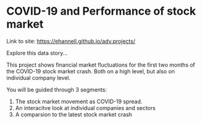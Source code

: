 # COVID-19 and Performance of stock market

Link to site: https://ehannell.github.io/adv.projects/

Explore this data story...

This project shows financial market fluctuations for the first two months of the COVID-19 stock market crash. Both on a high level, but also on individual company level.

You will be guided through 3 segments:
1. The stock market movement as COVID-19 spread.
2. An interacitve look at individual companies and sectors
3. A comparsion to the latest stock market crash
